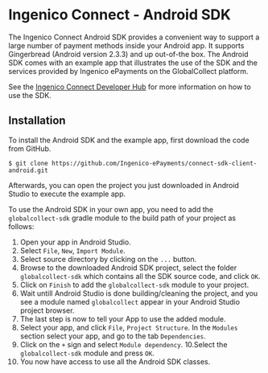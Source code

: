 Ingenico Connect - Android SDK
=======================

The Ingenico Connect Android SDK provides a convenient way to support a large number of payment methods inside your Android app.
It supports Gingerbread (Android version 2.3.3) and up out-of-the box.
The Android SDK comes with an example app that illustrates the use of the SDK and the services provided by Ingenico ePayments on the GlobalCollect platform.

See the [Ingenico Connect Developer Hub](https://developer.globalcollect.com/documentation/sdk/mobile/android/) for more information on how to use the SDK.

Installation
------------

To install the Android SDK and the example app, first download the code from GitHub.

```
$ git clone https://github.com/Ingenico-ePayments/connect-sdk-client-android.git
```

Afterwards, you can open the project you just downloaded in Android Studio to execute the example app.

To use the Android SDK in your own app, you need to add the `globalcollect-sdk` gradle module to the build path of your project as follows:

1. Open your app in Android Studio.
2. Select `File`, `New`, `Import Module`.
3. Select source directory by clicking on the `...` button.
4. Browse to the downloaded Android SDK project, select the folder `globalcollect-sdk` which contains all the SDK source code, and click `OK`.
5. Click on `Finish` to add the `globalcollect-sdk` module to your project.
6. Wait untill Android Studio is done building/cleaning the project, and you see a module named `globalcollect` appear in your Android Studio project browser.
7. The last step is now to tell your App to use the added module.
8. Select your app, and click `File`, `Project Structure`. In the `Modules` section select your app, and go to the tab `Dependencies`.
9. Click on the `+` sign and select `Module dependency`.
10.Select the `globalcollect-sdk` module and press `OK`.
11. You now have access to use all the Android SDK classes.
